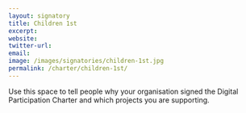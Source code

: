 ```yaml
---
layout: signatory
title: Children 1st
excerpt: 
website: 
twitter-url:
email: 
image: /images/signatories/children-1st.jpg
permalink: /charter/children-1st/
---
```


Use this space to tell people why your organisation signed the Digital Participation Charter and which projects you are supporting.